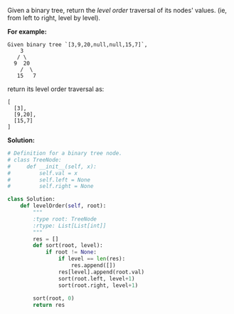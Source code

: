 Given a binary tree, return the _level order_ traversal of its nodes' values. (ie, from left to right, level by level).

**For example:**
```
Given binary tree `[3,9,20,null,null,15,7]`,
    3
   / \
  9  20
    /  \
   15   7
```
return its level order traversal as:
```
[
  [3],
  [9,20],
  [15,7]
]
```
**Solution:**
```python
# Definition for a binary tree node.
# class TreeNode:
#     def __init__(self, x):
#         self.val = x
#         self.left = None
#         self.right = None

class Solution:
    def levelOrder(self, root):
        """
        :type root: TreeNode
        :rtype: List[List[int]]
        """
        res = []
        def sort(root, level):
            if root != None:
                if level == len(res):
                    res.append([])
                res[level].append(root.val)
                sort(root.left, level+1)
                sort(root.right, level+1)
        
        sort(root, 0)
        return res
```
